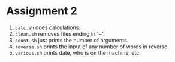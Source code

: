 Assignment 2
============

1. `calc.sh` does calculations.
2. `clean.sh` removes files ending in '~'.
3. `count.sh` just prints the number of arguments.
4. `reverse.sh` prints the input of any number of words in reverse.
5. `various.sh` prints date, who is on the machine, etc.

